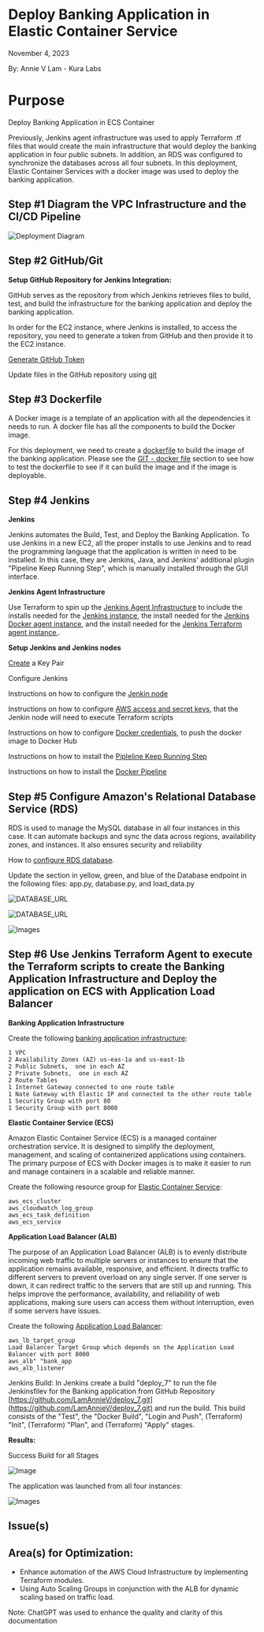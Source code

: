 # Deploy Banking Application in Elastic Container Service 

November 4, 2023

By:  Annie V Lam - Kura Labs

# Purpose

Deploy Banking Application in ECS Container 

Previously, Jenkins agent infrastructure was used to apply Terraform .tf files that would create the main infrastructure that would deploy the banking application in four public subnets.  In addition, an RDS was configured to synchronize the databases across all four subnets.  In this deployment, Elastic Container Services with a docker image was used to deploy the banking application.  

## Step #1 Diagram the VPC Infrastructure and the CI/CD Pipeline

![Deployment Diagram](Images/Deployment_Pipeline.png)

## Step #2 GitHub/Git

**Setup GitHub Repository for Jenkins Integration:**

GitHub serves as the repository from which Jenkins retrieves files to build, test, and build the infrastructure for the banking application and deploy the banking application.  

In order for the EC2 instance, where Jenkins is installed, to access the repository, you need to generate a token from GitHub and then provide it to the EC2 instance.

[Generate GitHub Token](https://github.com/LamAnnieV/GitHub/blob/main/Generate_GitHub_Token.md)

Update files in the GitHub repository using [git](Images/git.md)

## Step #3 Dockerfile

A Docker image is a template of an application with all the dependencies it needs to run. A docker file has all the components to build the Docker image.

For this deployment, we need to create a [dockerfile](dockerfile) to build the image of the banking application.  Please see the [GIT - docker file](Images/git.md) section to see how to test the dockerfile to see if it can build the image and if the image is deployable.

## Step #4 Jenkins

**Jenkins**

Jenkins automates the Build, Test, and Deploy the Banking Application.  To use Jenkins in a new EC2, all the proper installs to use Jenkins and to read the programming language that the application is written in need to be installed. In this case, they are Jenkins, Java, and Jenkins' additional plugin "Pipeline Keep Running Step", which is manually installed through the GUI interface.

**Jenkins Agent Infrastructure**

Use Terraform to spin up the [Jenkins Agent Infrastructure](jenkinsTerraform/main.tf) to include the installs needed for the [Jenkins instance](jenkinsTerraform/installs1.sh), the install needed for the [Jenkins Docker agent instance](jenkinsTerraform/installs2.sh), and the install needed for the [Jenkins Terraform agent instance](jenkinsTerraform/installs3.sh),.

**Setup Jenkins and Jenkins nodes**

[Create](https://github.com/LamAnnieV/Create_EC2_Instance/blob/main/Create_Key_Pair.md) a Key Pair

Configure Jenkins

Instructions on how to configure the [Jenkin node](https://github.com/LamAnnieV/Jenkins/blob/main/jenkins_node.md)

Instructions on how to configure [AWS access and secret keys](https://github.com/LamAnnieV/Jenkins/blob/main/AWS_Access_Keys), that the Jenkin node will need to execute Terraform scripts

Instructions on how to configure [Docker credentials](https://github.com/LamAnnieV/Jenkins/blob/main/docker_credentials.md), to push the docker image to Docker Hub

Instructions on how to install the [Pipleline Keep Running Step](https://github.com/LamAnnieV/Jenkins/blob/main/Install_Pipeline_Keep_Running_Step.md)

Instructions on how to install the [Docker Pipeline](https://github.com/LamAnnieV/Jenkins/blob/main/Install_Docker_Pipeline_Plugin.md)


## Step #5 Configure Amazon's Relational Database Service (RDS) 

RDS is used to manage the MySQL database in all four instances in this case.  It can automate backups and sync the data across regions, availability zones, and instances.  It also ensures security and reliability

How to [configure RDS database](https://github.com/LamAnnieV/AWS_RDS_Database/blob/main/Create_AWS_RDS_DB).

Update the section in yellow, green, and blue of the Database endpoint in the following files:  app.py, database.py, and load_data.py

![DATABASE_URL](Images/Database_URL.png)

![DATABASE_URL](Images/Endpoint.png)

![Images](Images/DB_name.png)


## Step #6 Use Jenkins Terraform Agent to execute the Terraform scripts to create the Banking Application Infrastructure and Deploy the application on ECS with Application Load Balancer

**Banking Application Infrastructure**

Create the following [banking application infrastructure](intTerraform/vpc.tf):  

```
1 VPC
2 Availability Zones (AZ) us-eas-1a and us-east-1b
2 Public Subnets,  one in each AZ
2 Private Subnets,  one in each AZ
2 Route Tables
1 Internet Gateway connected to one route table
1 Nate Gateway with Elastic IP and connected to the other route table
1 Security Group with port 80
1 Security Group with port 8000
```

**Elastic Container Service (ECS)**

Amazon Elastic Container Service (ECS) is a managed container orchestration service.  It is designed to simplify the deployment, management, and scaling of containerized applications using containers. The primary purpose of ECS with Docker images is to make it easier to run and manage containers in a scalable and reliable manner.

Create the following resource group for [Elastic Container Service](intTerraform/main.tf):  

```
aws_ecs_cluster
aws_cloudwatch_log_group
aws_ecs_task_definition
aws_ecs_service
```

**Application Load Balancer (ALB)**

The purpose of an Application Load Balancer (ALB) is to evenly distribute incoming web traffic to multiple servers or instances to ensure that the application remains available, responsive, and efficient. It directs traffic to different servers to prevent overload on any single server. If one server is down, it can redirect traffic to the servers that are still up and running.  This helps improve the performance, availability, and reliability of web applications, making sure users can access them without interruption, even if some servers have issues.

Create the following [Application Load Balancer](intTerraform/ALB.tf):  

```
aws_lb_target_group
Load Balancer Target Group which depends on the Application Load Balancer with port 8000
aws_alb" "bank_app
aws_alb_listener

```

Jenkins Build:  In Jenkins create a build "deploy_7" to run the file Jenkinsfilev for the Banking application from GitHub Repository [https://github.com/LamAnnieV/deploy_7.git](https://github.com/LamAnnieV/deploy_7.git) and run the build.  This build consists of the "Test", the "Docker Build", "Login and Push", (Terraform) "Init", (Terraform) "Plan", and (Terraform) "Apply" stages.  

**Results:**

Success Build for all Stages

![Image](Images/Jenkins.png)

The application was launched from all four instances:

![Images](Images/Launched_website.png)



## Issue(s)


  
## Area(s) for Optimization:

-  Enhance automation of the AWS Cloud Infrastructure by implementing Terraform modules.
-  Using Auto Scaling Groups in conjunction with the ALB for dynamic scaling based on traffic load.



Note:  ChatGPT was used to enhance the quality and clarity of this documentation
  
